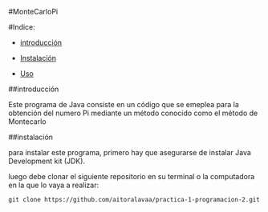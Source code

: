 #MonteCarloPi

#Indice:

- [introducción](introducción)
  
- [Instalación](Instalación)
  
- [Uso](Uso)

##introducción

Este programa de Java consiste en un código que se emeplea para la obtención del numero Pi mediante un método conocido como el método de Montecarlo

##instalación

para instalar este programa, primero hay que asegurarse de instalar Java Development kit (JDK).

luego debe clonar el siguiente repositorio en su terminal o la computadora en la que lo vaya a realizar:

```git clone https://github.com/aitoralavaa/practica-1-programacion-2.git```




